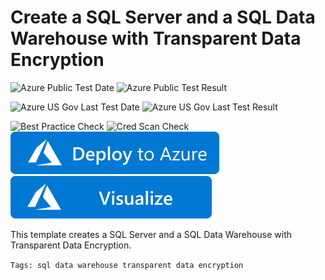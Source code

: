 # Create a SQL Server and a SQL Data Warehouse with Transparent Data Encryption

![Azure Public Test Date](https://azurequickstartsservice.blob.core.windows.net/badges/201-sql-data-warehouse-transparent-encryption-create/PublicLastTestDate.svg)
![Azure Public Test Result](https://azurequickstartsservice.blob.core.windows.net/badges/201-sql-data-warehouse-transparent-encryption-create/PublicDeployment.svg)

![Azure US Gov Last Test Date](https://azurequickstartsservice.blob.core.windows.net/badges/201-sql-data-warehouse-transparent-encryption-create/FairfaxLastTestDate.svg)
![Azure US Gov Last Test Result](https://azurequickstartsservice.blob.core.windows.net/badges/201-sql-data-warehouse-transparent-encryption-create/FairfaxDeployment.svg)

![Best Practice Check](https://azurequickstartsservice.blob.core.windows.net/badges/201-sql-data-warehouse-transparent-encryption-create/BestPracticeResult.svg)
![Cred Scan Check](https://azurequickstartsservice.blob.core.windows.net/badges/201-sql-data-warehouse-transparent-encryption-create/CredScanResult.svg)
[![Deploy To Azure](https://raw.githubusercontent.com/Azure/azure-quickstart-templates/master/1-CONTRIBUTION-GUIDE/images/deploytoazure.svg?sanitize=true)]("https://portal.azure.com/#create/Microsoft.Template/uri/https%3A%2F%2Fraw.githubusercontent.com%2FAzure%2Fazure-quickstart-templates%2Fmaster%2F201-sql-data-warehouse-transparent-encryption-create%2Fazuredeploy.json")
[![Visualize](https://raw.githubusercontent.com/Azure/azure-quickstart-templates/master/1-CONTRIBUTION-GUIDE/images/visualizebutton.svg?sanitize=true)]("http://armviz.io/#/?load=https%3A%2F%2Fraw.githubusercontent.com%2FAzure%2Fazure-quickstart-templates%2Fmaster%2F201-sql-data-warehouse-transparent-encryption-create%2Fazuredeploy.json")

This template creates a SQL Server and a SQL Data Warehouse with Transparent
Data Encryption.

`Tags: sql data warehouse transparent data encryption`
